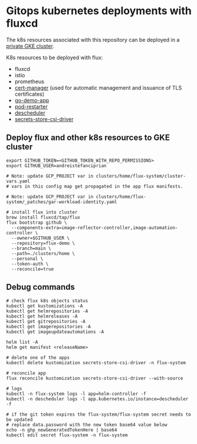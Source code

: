 
# Gitops kubernetes deployments with fluxcd

The k8s resources associated with this repository can be deployed in a [private GKE cluster](https://github.com/andreistefanciprian/terraform-kubernetes-gke-cluster).

K8s resources to be deployed with flux:
* fluxcd
* istio
* prometheus
* [cert-manager](https://cert-manager.io/docs/installation/helm/) (used for automatic management and issuance of TLS certificates)
* [go-demo-app](https://github.com/andreistefanciprian/go-demo-app)
* [pod-restarter](https://github.com/andreistefanciprian/pod-restarter-go)
* [descheduler](https://github.com/kubernetes-sigs/descheduler)
* [secrets-store-csi-driver](https://secrets-store-csi-driver.sigs.k8s.io/introduction)

## Deploy flux and other k8s resources to GKE cluster

```
export GITHUB_TOKEN=<GITHUB_TOKEN_WITH_REPO_PERMISSIONS>
export GITHUB_USER=andreistefanciprian

# Note: update GCP_PROJECT var in clusters/home/flux-system/cluster-vars.yaml
# vars in this config map get propagated in the app flux manifests.

# Note: update GCP_PROJECT var in clusters/home/flux-system/_patches/gar-workload-identity.yaml

# install flux into cluster
brew install fluxcd/tap/flux
flux bootstrap github \
  --components-extra=image-reflector-controller,image-automation-controller \
  --owner=$GITHUB_USER \
  --repository=flux-demo \
  --branch=main \
  --path=./clusters/home \
  --personal \
  --token-auth \
  --reconcile=true
```

## Debug commands

```
# check flux k8s objects status
kubectl get kustomizations -A
kubectl get helmrepositories -A
kubectl get helmreleases -A
kubectl get gitrepositories -A
kubectl get imagerepositories -A
kubectl get imageupdateautomations -A

helm list -A
helm get manifest <releaseName>

# delete one of the apps
kubectl delete kustomization secrets-store-csi-driver -n flux-system

# reconcile app
flux reconcile kustomization secrets-store-csi-driver --with-source

# logs
kubectl -n flux-system logs -l app=helm-controller -f
kubectl -n descheduler logs -l app.kubernetes.io/instance=descheduler -f

# if the git token expires the flux-system/flux-system secret needs to be updated
# replace data.password with the new token base64 value below 
echo -n ghp_newGeneratedTokenHere | base64
kubectl edit secret flux-system -n flux-system
```